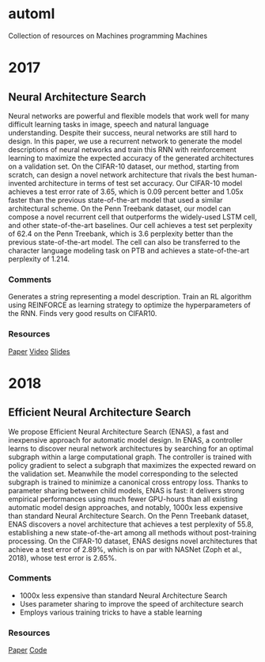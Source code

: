 # automl
Collection of resources on Machines programming Machines 


# 2017

## Neural Architecture Search

Neural networks are powerful and flexible models that work well for many difficult learning tasks in image, speech and natural language understanding. Despite their success, neural networks are still hard to design. In this paper, we use a recurrent network to generate the model descriptions of neural networks and train this RNN with reinforcement learning to maximize the expected accuracy of the generated architectures on a validation set. On the CIFAR-10 dataset, our method, starting from scratch, can design a novel network architecture that rivals the best human-invented architecture in terms of test set accuracy. Our CIFAR-10 model achieves a test error rate of 3.65, which is 0.09 percent better and 1.05x faster than the previous state-of-the-art model that used a similar architectural scheme. On the Penn Treebank dataset, our model can compose a novel recurrent cell that outperforms the widely-used LSTM cell, and other state-of-the-art baselines. Our cell achieves a test set perplexity of 62.4 on the Penn Treebank, which is 3.6 perplexity better than the previous state-of-the-art model. The cell can also be transferred to the character language modeling task on PTB and achieves a state-of-the-art perplexity of 1.214.

### Comments
Generates a string representing a model description. Train an RL algorithm using REINFORCE as learning strategy to optimize the hyperparameters of the RNN. Finds very good results on CIFAR10.

### Resources
[Paper](https://arxiv.org/pdf/1611.01578)
[Video](https://www.youtube.com/watch?v=XDtFXBYpl1w)
[Slides](http://rll.berkeley.edu/deeprlcoursesp17/docs/quoc_barret.pdf)


# 2018

## Efficient Neural Architecture Search

We propose Efficient Neural Architecture Search (ENAS), a fast and inexpensive approach for automatic model design. In ENAS, a controller learns to discover neural network architectures by searching for an optimal subgraph within a large computational graph. The controller is trained with policy gradient to select a subgraph that maximizes the expected reward on the validation set. Meanwhile the model corresponding to the selected subgraph is trained to minimize a canonical cross entropy loss. Thanks to parameter sharing between child models, ENAS is fast: it delivers strong empirical performances using much fewer GPU-hours than all existing automatic model design approaches, and notably, 1000x less expensive than standard Neural Architecture Search. On the Penn Treebank dataset, ENAS discovers a novel architecture that achieves a test perplexity of 55.8, establishing a new state-of-the-art among all methods without post-training processing. On the CIFAR-10 dataset, ENAS designs novel architectures that achieve a test error of 2.89%, which is on par with NASNet (Zoph et al., 2018), whose test error is 2.65%.

### Comments
- 1000x less expensive than standard Neural Architecture Search
- Uses parameter sharing to improve the speed of architecture search
- Employs various training tricks to have a stable learning

### Resources
[Paper](https://arxiv.org/abs/1802.03268)
[Code](https://github.com/melodyguan/enas)
